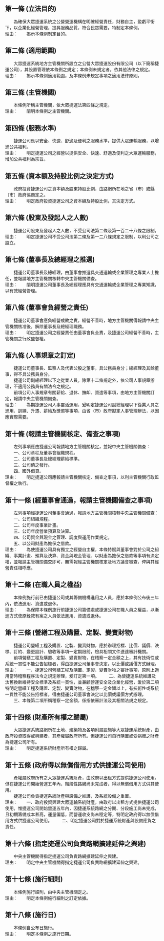 第一條 (立法目的)
-----------------
　　為確保大眾捷運系統之公營營運機構在明確經營責任，財務自主，盈虧平衡下，以企業化經營管理，提昇服務品質，符合民眾需要，特制定本條例。  
理由：　　揭示本條例制定目的。

第二條 (適用範圍)
-----------------
　　大眾捷運系統地方主管機關所設立之公營大眾捷運股份有限公司（以下簡稱捷運公司），其設置管理依本條例之規定；本條例未規定者，依其他法律之規定。  
理由：　　揭示本條例適用範圍，及本條例未規定事項之適用法律原則。

第三條 (主管機關)
-----------------
　　本條例所稱主管機關，依大眾捷運法第四條之規定。  
理由：　　闡明本條例之主管機關。

第四條 (服務水準)
-----------------
　　捷運公司應以安全、快速、舒適及便利之服務水準，提供大眾運輸服務，以增進公共福利。  
理由：　　明定捷運公司之經營以提供安全、快速、舒適及便利之大眾運輸服務，增加公共福利為宗旨。

第五條 (資本額及持股比例之決定方式)
-----------------------------------
　　政府投資捷運公司之資本額及股東持股比例，由路網所在地之省（市）或縣（市）政府協商定之。  
理由：　　明定政府投資捷運公司之資本額及持股比例，其決定方式。

第六條 (股東及發起人之人數)
---------------------------
　　捷運公司股東及發起人之人數，不受公司法第二條及第一百二十八條之限制。  
理由：　　明定捷運公司不受公司法第二條及第一二八條規定之限制，以利公司之設立。

第七條 (董事長及總經理之推選)
-----------------------------
　　捷運公司董事長及總經理，由董事會推選具交通運輸或企業管理之專業人士擔任，並報請地方主管機關核轉中央主管機關備查。  
理由：　　闡明捷運公司董事長及總經理應具有交通運輸或企業管理之專業知識，以有效經營管理。

第八條 (董事會負經營之責任)
---------------------------
　　捷運公司董事會應負經營成敗之責，經營不善時，地方主管機關得報請中央主管機關核准後，解除董事長及總經理職務。  
理由：　　明定捷運公司之經營責任由董事會負全責，及捷運公司經營不善時，主管機關之行政監督權。

第九條 (人事規章之訂定)
-----------------------
　　捷運公司董事長、監察人及代表公股之董事，具公務員身分；總經理及其餘董事，得不具公務員身分。  
　　捷運公司副總經理以下之從業人員，除第十二條規定外，依公司人事規章辦理，不適用公務員有關法令之規定。  
　　前項公司人事規章有關薪給、退休、撫卹、資遣等事項，由地方主管機關訂定，報請中央主管機關備查。  
理由：　　為期捷運公司人事靈活運用，爰明定捷運公司副總經理以下從業人員之進用、訓練、升遷、薪給及獎懲等事項，由省（市）政府擬定人事管理辦法，以因應實際需要。

第十條 (報請主管機關核定、備查之事項)
-------------------------------------
　　左列事項應由捷運公司報請地方主管機關核定，並報中央主管機關備查：  
　　一、公司章程及董事會組織規程。  
　　二、公司董事長及總經理薪給標準。  
　　三、公司債之發行。  
　　四、國外借貸。  
理由：　　明定捷運公司應報請主管機關核定、備查之事項，以利主管機關行政監督權之執行。

第十一條 (經董事會通過，報請主管機關備查之事項)
-----------------------------------------------
　　左列事項經捷運公司董事會通過，報請地方主管機關核轉中央主管機關備查：  
　　一、公司組織規程。  
　　二、公司年度事業計畫。  
　　三、公司年度營業預算及決算。  
　　四、公司資金與現金之管理、調度與運用作業規定。  
　　五、以公司財產為擔保之借款。  
理由：　　為使捷運公司具有獨立之經營自主權，本條特賦與董事會對於公司之組織、事業計畫、預算及決算、資金與現金管理、以財產為擔保之借款等事項有決定權，並報請主管機關備查即可，無需報經主管機關核定及地方議會審查，俾與其經營責任相呼應。

第十二條 (在職人員之權益)
-------------------------
　　本條例施行前已由捷運公司或其籌備機構進用之人員，應於本條例公布後三年內，依法進用、資遣或退休。  
理由：　　為保障本條例施行前捷運公司籌備處或捷運公司在職人員之權益，以漸進方式使原銓敘有案之人員依法進用、資遣或退休。

第十三條 (營繕工程及購置、定製、變賣財物)
-----------------------------------------
　　捷運公司營繕工程及購置、定製、變賣財物，應於辦理招標、比價、議價、決標、訂約、變更設計、驗收等事項一定期限前，檢具相關文件送達審計機關。  
　　前項營繕工程及購置、定製、變賣財物，在稽察一定金額之上，其有技術性或系統一貫性不能公告招標者，得由捷運公司董事會決定，以比價或議價方式辦理。  
理由：　　一、捷運公司營繕工程及購置、定製、變賣財物之審計事項，原則上適用當時稽察程序法令之規定辦理，爰訂定第一項。
　　二、為使捷運系統維護及汰舊換新維持安全標準及系統一貫性，並兼顧營運安全及企業化經營，爰於第二項特明定營繕工程及購置、定製、變賣財物，在稽察一定金額以上，有技術性或系統一貫性不能公告招標者，得由捷運公司董事會決定以比價或議價方式辦理。
　　三、本條第二項所稱稽察一定金額，係指依審計法及其相關法規之規定。

第十四條 (財產所有權之歸屬)
---------------------------
　　大眾捷運系統路網所在土地、建築物及各項附屬設施等大眾捷運系統財產，由政府投資取得或興建者，其產權屬政府所有。但捷運公司自行購置或受捐贈之財產為捷運公司所有。  
理由：　　明定捷運系統財產所有權之歸屬。

第十五條 (政府得以無償借用方式供捷運公司使用)
---------------------------------------------
　　產權屬政府所有之大眾捷運系統財產，由政府以出租方式提供捷運公司使用。但在捷運公司開始營運五年內，階段性路網尚未完成者，得以無償借用方式供其使用。  
　　捷運公司負責捷運系統財產與設備之維護，及系統設備之重置。  
理由：　　一、政府投資興建大眾運輸系統財產，由政府以出租方式提供捷運公司使用，惟捷運公司開始營運五年內，因捷運系統路網之分期、分段施工尚未完成，且初期籌備成本甚高，運量偏低，而營運收支尚未穩定等，特明定政府得以無償借用方式供捷運公司使用。
　　二、明定捷運公司對於捷運系統財產與設備應負之責任。

第十六條 (指定捷運公司負責路網擴建延伸之興建)
---------------------------------------------
　　中央主管機關得指定捷運公司負責路網擴建延伸之興建。  
理由：　　明定中央主管機關得指定捷運公司負責路網擴建延伸之興建。

第十七條 (施行細則)
-------------------
　　本條例施行細則，由中央主管機關定之。  
理由：　　明定本條例施行細則之訂定依據。

第十八條 (施行日)
-----------------
　　本條例自公布日施行。  
理由：　　明定本條例之施行日期。
